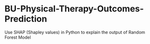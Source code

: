 # BU-Physical-Therapy-Outcomes-Prediction
Use SHAP (Shapley values) in Python to explain the output of Random Forest Model
